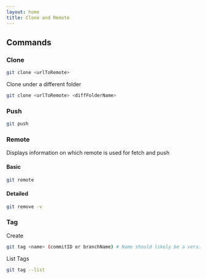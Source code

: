 ```yaml
---
layout: home
title: Clone and Remote
---
```


## Commands

### Clone

```bash
git clone <urlToRemote>
```

Clone under a different folder

```bash
git clone <urlToRemote> <diffFolderName>
```

### Push

```bash
git push
```

### Remote

Displays information on which remote is used for fetch and push

#### Basic

```bash
git remote
```

#### Detailed

```bash
git remove -v
```

### Tag

Create

```bash
git tag <name> (commitID or branchName) # Name should likely be a version v#.#.#
```

List Tags

```bash
git tag --list
```
